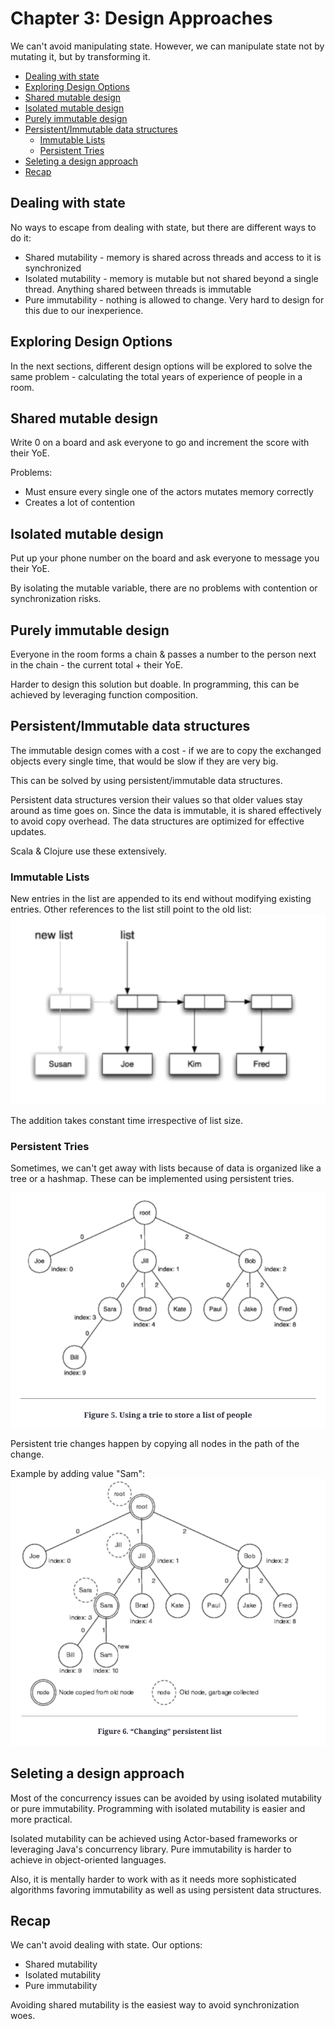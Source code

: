 # Chapter 3: Design Approaches
We can't avoid manipulating state. However, we can manipulate state not by mutating it, but by transforming it.

  - [Dealing with state](#dealing-with-state)
  - [Exploring Design Options](#exploring-design-options)
  - [Shared mutable design](#shared-mutable-design)
  - [Isolated mutable design](#isolated-mutable-design)
  - [Purely immutable design](#purely-immutable-design)
  - [Persistent/Immutable data structures](#persistentimmutable-data-structures)
    - [Immutable Lists](#immutable-lists)
    - [Persistent Tries](#persistent-tries)
  - [Seleting a design approach](#seleting-a-design-approach)
  - [Recap](#recap)

## Dealing with state
No ways to escape from dealing with state, but there are different ways to do it:
 * Shared mutability - memory is shared across threads and access to it is synchronized
 * Isolated mutability - memory is mutable but not shared beyond a single thread. Anything shared between threads is immutable
 * Pure immutability - nothing is allowed to change. Very hard to design for this due to our inexperience.

## Exploring Design Options
In the next sections, different design options will be explored to solve the same problem - calculating the total years of experience of people in a room.

## Shared mutable design
Write 0 on a board and ask everyone to go and increment the score with their YoE.

Problems:
 * Must ensure every single one of the actors mutates memory correctly
 * Creates a lot of contention

## Isolated mutable design
Put up your phone number on the board and ask everyone to message you their YoE.

By isolating the mutable variable, there are no problems with contention or synchronization risks.

## Purely immutable design
Everyone in the room forms a chain & passes a number to the person next in the chain - the current total + their YoE.

Harder to design this solution but doable. In programming, this can be achieved by leveraging function composition.

## Persistent/Immutable data structures
The immutable design comes with a cost - if we are to copy the exchanged objects every single time, that would be slow if they are very big.

This can be solved by using persistent/immutable data structures.

Persistent data structures version their values so that older values stay around as time goes on.
Since the data is immutable, it is shared effectively to avoid copy overhead. The data structures are optimized for effective updates.

Scala & Clojure use these extensively.

### Immutable Lists
New entries in the list are appended to its end without modifying existing entries. Other references to the list still point to the old list:
![Immutable list](images/immutable-list.png)

The addition takes constant time irrespective of list size.

### Persistent Tries
Sometimes, we can't get away with lists because of data is organized like a tree or a hashmap.
These can be implemented using persistent tries.

![Persistent trie example](images/persistent-trie-example.png)

Persistent trie changes happen by copying all nodes in the path of the change.

Example by adding value "Sam":
![Persistent trie change](images/persistent-trie-change.png)

## Seleting a design approach
Most of the concurrency issues can be avoided by using isolated mutability or pure immutability.
Programming with isolated mutability is easier and more practical.

Isolated mutability can be achieved using Actor-based frameworks or leveraging Java's concurrency library.
Pure immutability is harder to achieve in object-oriented languages. 

Also, it is mentally harder to work with as it needs more sophisticated algorithms favoring immutability as well as using persistent data structures.

## Recap
We can't avoid dealing with state. Our options:
 * Shared mutability
 * Isolated mutability
 * Pure immutability

Avoiding shared mutability is the easiest way to avoid synchronization woes.
